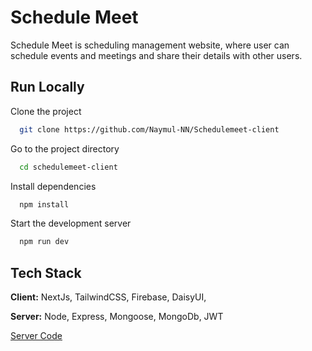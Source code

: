 


# Schedule Meet

Schedule Meet is scheduling management website, where user can schedule events and meetings and share their details with other users.




## Run Locally

Clone the project

```bash
  git clone https://github.com/Naymul-NN/Schedulemeet-client
```

Go to the project directory

```bash
  cd schedulemeet-client
```

Install dependencies

```bash
  npm install
```

Start the development  server

```bash
  npm run dev
```


## Tech Stack

**Client:** NextJs, TailwindCSS, Firebase, DaisyUI,

**Server:** Node, Express, Mongoose, MongoDb, JWT


[Server Code](https://github.com/habib33-3/Scheule-Meet-Server)
